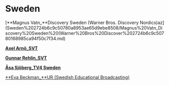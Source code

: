 # Sweden

[**Magnus Vatn_**Discovery Sweden (Warner Bros. Discovery Nordics)az](Sweden%202724b6c9c50780a8953ae65d9ebe8508/Magnus%20Vatn_Discovery%20Sweden%20(Warner%20Bros%20Discover%202724b6c9c50780168985ca94f50c7f34.md)

[**Axel Arnö_SVT**](Sweden%202724b6c9c50780a8953ae65d9ebe8508/Axel%20Arn%C3%B6_SVT%202724b6c9c50780acbb14e887073bcbf9.md)

[**Gunnar Rehlin_SVT**](Sweden%202724b6c9c50780a8953ae65d9ebe8508/Gunnar%20Rehlin_SVT%202724b6c9c507806ab6b7e87b320a3790.md)

[**Åsa Sjöberg_TV4 Sweden**](Sweden%202724b6c9c50780a8953ae65d9ebe8508/%C3%85sa%20Sj%C3%B6berg_TV4%20Sweden%202724b6c9c50780db91bddbaf122dc9b5.md)

[**Eva Beckman_**UR (Swedish Educational Broadcasting)](Sweden%202724b6c9c50780a8953ae65d9ebe8508/Eva%20Beckman_UR%20(Swedish%20Educational%20Broadcasting)%202724b6c9c50780ce9680ef7529a550be.md)